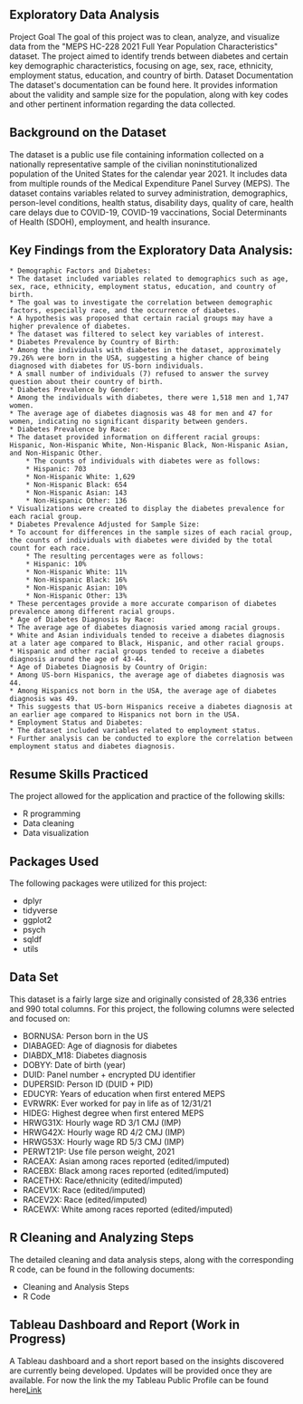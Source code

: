 ## Exploratory Data Analysis
Project Goal
The goal of this project was to clean, analyze, and visualize data from the "MEPS HC-228 2021 Full Year Population Characteristics" dataset. The project aimed to identify trends between diabetes and certain key demographic characteristics, focusing on age, sex, race, ethnicity, employment status, education, and country of birth.
Dataset Documentation
The dataset's documentation can be found here. It provides information about the validity and sample size for the population, along with key codes and other pertinent information regarding the data collected.
## Background on the Dataset
The dataset is a public use file containing information collected on a nationally representative sample of the civilian noninstitutionalized population of the United States for the calendar year 2021. It includes data from multiple rounds of the Medical Expenditure Panel Survey (MEPS). The dataset contains variables related to survey administration, demographics, person-level conditions, health status, disability days, quality of care, health care delays due to COVID-19, COVID-19 vaccinations, Social Determinants of Health (SDOH), employment, and health insurance.
## Key Findings from the Exploratory Data Analysis:
    * Demographic Factors and Diabetes:
    * The dataset included variables related to demographics such as age, sex, race, ethnicity, employment status, education, and country of birth.
    * The goal was to investigate the correlation between demographic factors, especially race, and the occurrence of diabetes.
    * A hypothesis was proposed that certain racial groups may have a higher prevalence of diabetes.
    * The dataset was filtered to select key variables of interest.
    * Diabetes Prevalence by Country of Birth:
    * Among the individuals with diabetes in the dataset, approximately 79.26% were born in the USA, suggesting a higher chance of being diagnosed with diabetes for US-born individuals.
    * A small number of individuals (7) refused to answer the survey question about their country of birth.
    * Diabetes Prevalence by Gender:
    * Among the individuals with diabetes, there were 1,518 men and 1,747 women.
    * The average age of diabetes diagnosis was 48 for men and 47 for women, indicating no significant disparity between genders.
    * Diabetes Prevalence by Race:
    * The dataset provided information on different racial groups: Hispanic, Non-Hispanic White, Non-Hispanic Black, Non-Hispanic Asian, and Non-Hispanic Other.
        * The counts of individuals with diabetes were as follows:
        * Hispanic: 703
        * Non-Hispanic White: 1,629
        * Non-Hispanic Black: 654
        * Non-Hispanic Asian: 143
        * Non-Hispanic Other: 136
    * Visualizations were created to display the diabetes prevalence for each racial group.
    * Diabetes Prevalence Adjusted for Sample Size:
    * To account for differences in the sample sizes of each racial group, the counts of individuals with diabetes were divided by the total count for each race.
        * The resulting percentages were as follows:
        * Hispanic: 10%
        * Non-Hispanic White: 11%
        * Non-Hispanic Black: 16%
        * Non-Hispanic Asian: 10%
        * Non-Hispanic Other: 13%
    * These percentages provide a more accurate comparison of diabetes prevalence among different racial groups.
    * Age of Diabetes Diagnosis by Race:
    * The average age of diabetes diagnosis varied among racial groups.
    * White and Asian individuals tended to receive a diabetes diagnosis at a later age compared to Black, Hispanic, and other racial groups.
    * Hispanic and other racial groups tended to receive a diabetes diagnosis around the age of 43-44.
    * Age of Diabetes Diagnosis by Country of Origin:
    * Among US-born Hispanics, the average age of diabetes diagnosis was 44.
    * Among Hispanics not born in the USA, the average age of diabetes diagnosis was 49.
    * This suggests that US-born Hispanics receive a diabetes diagnosis at an earlier age compared to Hispanics not born in the USA.
    * Employment Status and Diabetes:
    * The dataset included variables related to employment status.
    * Further analysis can be conducted to explore the correlation between employment status and diabetes diagnosis.
## Resume Skills Practiced
The project allowed for the application and practice of the following skills:
* R programming
* Data cleaning
* Data visualization
## Packages Used
The following packages were utilized for this project:
* dplyr
* tidyverse
* ggplot2
* psych
* sqldf
* utils
## Data Set
This dataset is a fairly large size and originally consisted of 28,336 entries and 990 total columns. For this project, the following columns were selected and focused on:
* BORNUSA: Person born in the US
* DIABAGED: Age of diagnosis for diabetes
* DIABDX_M18: Diabetes diagnosis
* DOBYY: Date of birth (year)
* DUID: Panel number + encrypted DU identifier
* DUPERSID: Person ID (DUID + PID)
* EDUCYR: Years of education when first entered MEPS
* EVRWRK: Ever worked for pay in life as of 12/31/21
* HIDEG: Highest degree when first entered MEPS
* HRWG31X: Hourly wage RD 3/1 CMJ (IMP)
* HRWG42X: Hourly wage RD 4/2 CMJ (IMP)
* HRWG53X: Hourly wage RD 5/3 CMJ (IMP)
* PERWT21P: Use file person weight, 2021
* RACEAX: Asian among races reported (edited/imputed)
* RACEBX: Black among races reported (edited/imputed)
* RACETHX: Race/ethnicity (edited/imputed)
* RACEV1X: Race (edited/imputed)
* RACEV2X: Race (edited/imputed)
* RACEWX: White among races reported (edited/imputed)
## R Cleaning and Analyzing Steps
The detailed cleaning and data analysis steps, along with the corresponding R code, can be found in the following documents:
* Cleaning and Analysis Steps
* R Code
## Tableau Dashboard and Report (Work in Progress)
A Tableau dashboard and a short report based on the insights discovered are currently being developed. Updates will be provided once they are available.
For now the link the my Tableau Public Profile can be found here[Link](https://public.tableau.com/app/profile/joanne.st.remy)
